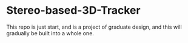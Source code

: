 # Stereo-based-3D-Tracker
This repo is just start, and is a project of graduate design, and this will gradually be built  into a whole one.
